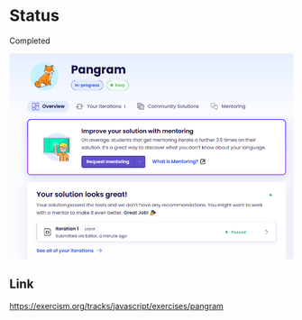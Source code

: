 # Status
Completed

![Image showing the passing of Pangram Exercise](Pangram_Pass.png?raw=true "Pangram Pass")

## Link
https://exercism.org/tracks/javascript/exercises/pangram
